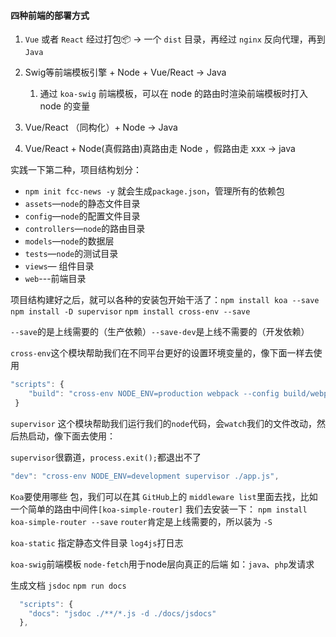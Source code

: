 #### 四种前端的部署方式

1. `Vue` 或者 `React` 经过打包📦 -> 一个 `dist` 目录，再经过 `nginx` 反向代理，再到 `Java`

2. Swig等前端模板引擎 + Node + Vue/React -> Java
   1. 通过 `koa-swig` 前端模板，可以在 node 的路由时渲染前端模板时打入 node 的变量

3. Vue/React （同构化）+ Node -> Java
4. Vue/React + Node(真假路由)真路由走 Node ，假路由走 xxx -> java

实践一下第二种，项目结构划分：

* `npm init fcc-news -y` 就会生成`package.json`，管理所有的依赖包
* `assets`—`node`的静态文件目录
* `config`—`node`的配置文件目录
* `controllers`—`node`的路由目录
* `models`—`node`的数据层
* `tests`—`node`的测试目录
* `views`— 组件目录
* `web`---前端目录

项目结构建好之后，就可以各种的安装包开始干活了：`npm install koa --save` `npm install -D supervisor` `npm install cross-env --save`

`--save`的是上线需要的（生产依赖）`--save-dev`是上线不需要的（开发依赖）

`cross-env`这个模块帮助我们在不同平台更好的设置环境变量的，像下面一样去使用

```javascript
"scripts": {
    "build": "cross-env NODE_ENV=production webpack --config build/webpack.config.js"
 }
```

`supervisor` 这个模块帮助我们运行我们的`node`代码，会`watch`我们的文件改动，然后热启动，像下面去使用：

`supervisor`很霸道，`process.exit();`都退出不了

```javascript
"dev": "cross-env NODE_ENV=development supervisor ./app.js",
```

`Koa`要使用哪些 包，我们可以在其 `GitHub`上的 `middleware list`里面去找，比如一个简单的路由中间件`[koa-simple-router]`  我们去安装一下： `npm install koa-simple-router --save`   `router`肯定是上线需要的，所以装为 `-S`

`koa-static` 指定静态文件目录 `log4js`打日志

`koa-swig`前端模板 `node-fetch`用于node层向真正的后端 如：`java`、`php`发请求

生成文档 `jsdoc` `npm run docs`

```javascript
  "scripts": {
    "docs": "jsdoc ./**/*.js -d ./docs/jsdocs"
  },
```

